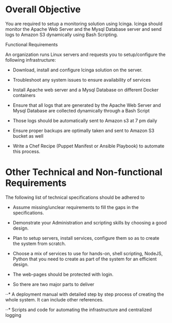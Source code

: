 # Overall Objective

You are required to setup a monitoring solution using Icinga. Icinga should monitor the Apache Web Server and the Mysql Database server and send logs to Amazon S3 dynamically using Bash Scripting.

Functional Requirements

An organization runs Linux servers and requests you to setup/configure the following infrastructure:

* Download, install and configure Icinga solution on the server.

* Troubleshoot any system issues to ensure availability of services

* Install Apache web server and a Mysql Database on different Docker containers

* Ensure that all logs that are generated by the Apache Web Server and Mysql Database are collected dynamically through a Bash Script

* Those logs should be automatically sent to Amazon s3 at 7 pm daily

* Ensure proper backups are optimally taken and sent to Amazon S3 bucket as well

* Write a Chef Recipe (Puppet Manifest or Ansible Playbook) to automate this process.

# Other Technical and Non-functional Requirements

The following list of technical specifications should be adhered to

* Assume missing/unclear requirements to fill the gaps in the specifications.

* Demonstrate your Administration and scripting skills by choosing a good design.

* Plan to setup servers, install services, configure them so as to create the system from scratch.

* Choose a mix of services to use for hands-on, shell scripting, NodeJS, Python that you need to create as part of the system for an efficient design.

* The web-pages should be protected with login.

* So there are two major parts to deliver

⋅⋅* A deployment manual with detailed step by step process of creating the whole system. It can include other references.

⋅⋅* Scripts and code for automating the infrastructure and centralized logging
